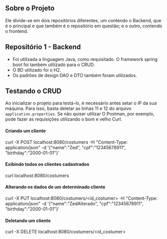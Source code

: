 ## Sobre o Projeto 

Ele divide-se em dois repositórios diferentes, um contendo o Backend, que é o principal e que também é o repositório em questão; e o outro, contendo o frontend.

## Repositório 1 - Backend

- Foi utilizada a linguagem Java, como requisitado. O framework spring boot foi também utilizado para o CRUD.
- O BD utilizado foi o H2.
- Os padrões de design DAO e DTO também foram utilizados.

## Testando o CRUD

Ao inicializar o projeto para testá-lo, é necessário antes setar o IP da sua máquina. Para isso, basta deletar as linhas 11 e 12 do arquivo `application.properties`.
Se não quiser utilizar O Postman, por exemplo, pode fazer as requisições utilizando o bom e velho Curl.

#### Criando um cliente

  curl -X POST localhost:8080/costumers -H "Content-Type: application/json" -d '{"name":"Zed", "cpf":"12345678911", "birthday":"2000-01-01"}'

#### Exibindo todos os clientes cadastrados

  curl localhost:8080/costumers

#### Alterando os dados de um determinado cliente

  curl -X PUT localhost:8080/costumers/<id_costumer> -H "Content-Type: application/json" -d '{"name":"ZedAlterado", "cpf":"12345678911", "birthday":"2000-01-01"}'

#### Deletando um cliente

  curl -X DELETE localhost:8080/costumers/<id_costumer>
